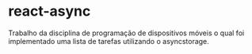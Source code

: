 # react-async
Trabalho da disciplina de programação de dispositivos móveis o qual foi implementado uma lista de tarefas utilizando o asyncstorage.
